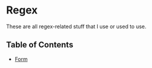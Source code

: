 # Regex
These are all regex-related stuff that I use or used to use.

## Table of Contents
- [Form](./content/form.md)
